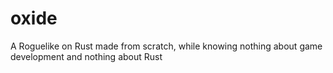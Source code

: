 # oxide
A Roguelike on Rust made from scratch, while knowing nothing about game development and nothing about Rust
